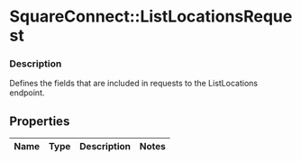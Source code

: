 # SquareConnect::ListLocationsRequest

### Description

Defines the fields that are included in requests to the ListLocations endpoint.

## Properties
Name | Type | Description | Notes
------------ | ------------- | ------------- | -------------


